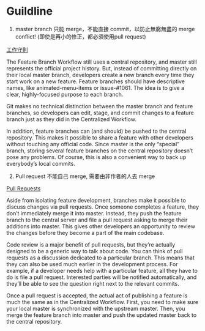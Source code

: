 # Guildline

1. master branch 只能 merge，不能直接 commit，以防止無窮無盡的 merge conflict!
(即使是再小的修正，都必須使用pull request)

  [工作守則](https://www.atlassian.com/git/tutorials/comparing-workflows/feature-branch-workflow)

  The Feature Branch Workflow still uses a central repository, and master still represents the official project history. But, instead of committing directly on their local master branch, developers create a new branch every time they start work on a new feature. Feature branches should have descriptive names, like animated-menu-items or issue-#1061. The idea is to give a clear, highly-focused purpose to each branch.

  Git makes no technical distinction between the master branch and feature branches, so developers can edit, stage, and commit changes to a feature branch just as they did in the Centralized Workflow.

  In addition, feature branches can (and should) be pushed to the central repository. This makes it possible to share a feature with other developers without touching any official code. Since master is the only “special” branch, storing several feature branches on the central repository doesn’t pose any problems. Of course, this is also a convenient way to back up everybody’s local commits.

2. Pull request 不能自己 merge, 需要由非作者的人去 merge

  [Pull Requests](https://www.atlassian.com/git/tutorials/comparing-workflows/feature-branch-workflow)

  Aside from isolating feature development, branches make it possible to discuss changes via pull requests. Once someone completes a feature, they don’t immediately merge it into master. Instead, they push the feature branch to the central server and file a pull request asking to merge their additions into master. This gives other developers an opportunity to review the changes before they become a part of the main codebase.

  Code review is a major benefit of pull requests, but they’re actually designed to be a generic way to talk about code. You can think of pull requests as a discussion dedicated to a particular branch. This means that they can also be used much earlier in the development process. For example, if a developer needs help with a particular feature, all they have to do is file a pull request. Interested parties will be notified automatically, and they’ll be able to see the question right next to the relevant commits.

  Once a pull request is accepted, the actual act of publishing a feature is much the same as in the Centralized Workflow. First, you need to make sure your local master is synchronized with the upstream master. Then, you merge the feature branch into master and push the updated master back to the central repository.
